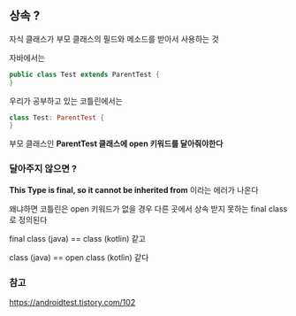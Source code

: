## 상속 ?

자식 클래스가 부모 클래스의 필드와 메소드를 받아서 사용하는 것

자바에서는

```java
public class Test extends ParentTest {
}
```

우리가 공부하고 있는 코틀린에서는

```kotlin
class Test: ParentTest {
}
```

부모 클래스인 **ParentTest 클래스에 open 키워드를 달아줘야한다**

### 달아주지 않으면 ?

**This Type is final, so it cannot be inherited from** 이라는 에러가 나온다

왜냐하면 코틀린은 open 키워드가 없을 경우 다른 곳에서 상속 받지 못하는 final class로 정의된다

final class (java) == class (kotlin) 같고

class (java) == open class (kotlin) 같다

### 참고
https://androidtest.tistory.com/102
